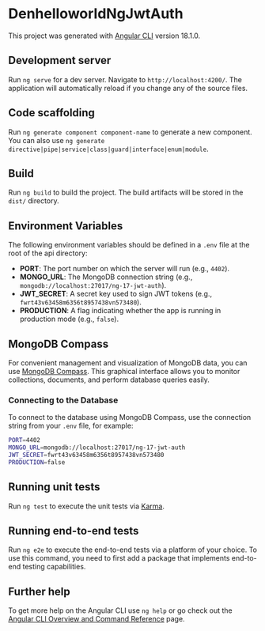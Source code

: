 # DenhelloworldNgJwtAuth

This project was generated with [Angular CLI](https://github.com/angular/angular-cli) version 18.1.0.

## Development server

Run `ng serve` for a dev server. Navigate to `http://localhost:4200/`. The application will automatically reload if you change any of the source files.

## Code scaffolding

Run `ng generate component component-name` to generate a new component. You can also use `ng generate directive|pipe|service|class|guard|interface|enum|module`.

## Build

Run `ng build` to build the project. The build artifacts will be stored in the `dist/` directory.

## Environment Variables

The following environment variables should be defined in a `.env` file at the root of the api directory:

- **PORT**: The port number on which the server will run (e.g., `4402`).
- **MONGO_URL**: The MongoDB connection string (e.g., `mongodb://localhost:27017/ng-17-jwt-auth`).
- **JWT_SECRET**: A secret key used to sign JWT tokens (e.g., `fwrt43v63458m6356t8957438vn573480`).
- **PRODUCTION**: A flag indicating whether the app is running in production mode (e.g., `false`).

## MongoDB Compass

For convenient management and visualization of MongoDB data, you can use [MongoDB Compass](https://www.mongodb.com/products/compass). This graphical interface allows you to monitor collections, documents, and perform database queries easily.

### Connecting to the Database

To connect to the database using MongoDB Compass, use the connection string from your `.env` file, for example:

```bash
PORT=4402
MONGO_URL=mongodb://localhost:27017/ng-17-jwt-auth
JWT_SECRET=fwrt43v63458m6356t8957438vn573480
PRODUCTION=false
```

## Running unit tests

Run `ng test` to execute the unit tests via [Karma](https://karma-runner.github.io).

## Running end-to-end tests

Run `ng e2e` to execute the end-to-end tests via a platform of your choice. To use this command, you need to first add a package that implements end-to-end testing capabilities.

## Further help

To get more help on the Angular CLI use `ng help` or go check out the [Angular CLI Overview and Command Reference](https://angular.dev/tools/cli) page.
